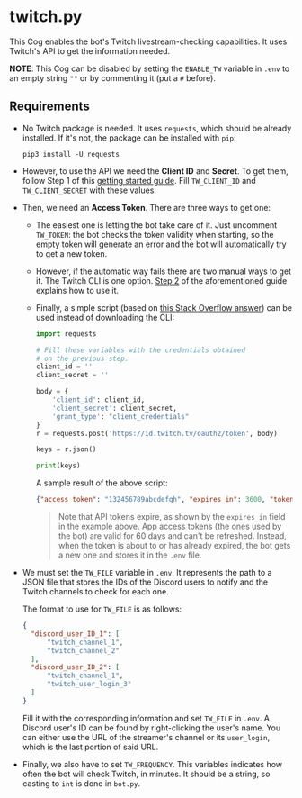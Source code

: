 # twitch.py

This Cog enables the bot's Twitch livestream-checking capabilities. It uses  Twitch's API to get the information needed.

**NOTE**: This Cog can be disabled by setting the `ENABLE_TW` variable in `.env` to an empty string `""` or by commenting it (put a `#` before).

## Requirements

- No Twitch package is needed. It uses `requests`, which should be already installed. If it's not, the package can be installed with `pip`:

  ```
  pip3 install -U requests
  ```

- However, to use the API we need the **Client ID** and **Secret**. To get them, follow Step 1 of this [getting started guide](https://dev.twitch.tv/docs/api/#step-1-register-an-application). Fill `TW_CLIENT_ID` and `TW_CLIENT_SECRET` with these values.

- Then, we need an **Access Token**. There are three ways to get one:

  - The easiest one is letting the bot take care of it. Just uncomment `TW_TOKEN`: the bot checks the token validity when starting, so the empty token will generate an error and the bot will automatically try to get a new token.

  - However, if the automatic way fails there are two manual ways to get it. The Twitch CLI is one option. [Step 2](https://dev.twitch.tv/docs/api/#step-2-authentication-using-the-twitch-cli) of the aforementioned guide explains how to use it.

  - Finally, a simple script (based on [this Stack Overflow answer](https://stackoverflow.com/a/66536359)) can be used instead of downloading the CLI:

    ```python
    import requests
    
    # Fill these variables with the credentials obtained
    # on the previous step.
    client_id = ''
    client_secret = ''
    
    body = {
        'client_id': client_id,
        'client_secret': client_secret,
        'grant_type': "client_credentials"
    }
    r = requests.post('https://id.twitch.tv/oauth2/token', body)
    
    keys = r.json()
    
    print(keys)
    ```

    A sample result of the above script:

    ```json
    {"access_token": "132456789abcdefgh", "expires_in": 3600, "token_type": "bearer"}
    ```

    > Note that API tokens expire, as shown by the `expires_in` field in the example above. App access tokens (the ones used by the bot) are valid for 60 days and can't be refreshed. Instead, when the token is about to or has already expired, the bot gets a new one and stores it in the `.env` file.

- We must set the `TW_FILE` variable in `.env`. It represents the path to a JSON file that stores the IDs of the Discord users to notify and the Twitch channels to check for each one.

  The format to use for `TW_FILE` is as follows:

  ```json
  {
  	"discord_user_ID_1": [
  		"twitch_channel_1",
  		"twitch_channel_2"
  	],
  	"discord_user_ID_2": [
  		"twitch_channel_1",
  		"twitch_user_login_3"
  	]
  }
  ```

  Fill it with the corresponding information and set `TW_FILE` in `.env`.
  A Discord user's ID can be found by right-clicking the user's name.
  You can either use the URL of the streamer's channel or its `user_login`, which is the last portion of said URL.

- Finally, we also have to set `TW_FREQUENCY`. This variables indicates how often the bot will check Twitch, in minutes. It should be a string, so casting to `int` is done in `bot.py`.